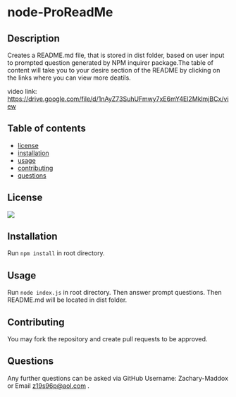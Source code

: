 # node-ProReadMe

## Description

Creates a README.md file, that is stored in dist folder, based on user input to prompted question generated by NPM inquirer package.The table of content will take you to your desire section of the README by clicking on the links where you can view more deatils.

video link: https://drive.google.com/file/d/1nAyZ73SuhUFmwy7xE6mY4El2MklmjBCx/view

## Table of contents

- [license](#license)
- [installation](#installation)
- [usage](#usage)
- [contributing](#contributing)
- [questions](#questions)


## License

<img src = "https://img.shields.io/badge/license-none-blue" />

## Installation

Run `npm install` in root directory.

## Usage

Run `node index.js` in root directory.
Then answer prompt questions.
Then README.md will be located in dist folder.

## Contributing

You may fork the repository and create pull requests to be approved.

## Questions
Any further questions can be asked via GitHub Username: Zachary-Maddox or Email z19s96p@aol.com .



